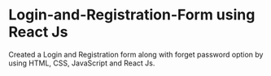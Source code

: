 # Login-and-Registration-Form using React Js
Created a Login and Registration form along with forget password option by using HTML, CSS, JavaScript and React Js.
